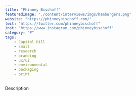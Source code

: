 ```yaml
---
title: "Phinney Bischoff"
featuredImage: "./content/interviews/imgs/hamburgers.png"
website: "https://phinneybischoff.com/"
twit: "https://twitter.com/phinneybischoff"
inst: "https://www.instagram.com/phinneybischoff"
category: "P"
tags:
    - Capitol Hill
    - small
    - research
    - branding
    - ux/ui
    - environmental
    - packaging
    - print
---
```


Description
